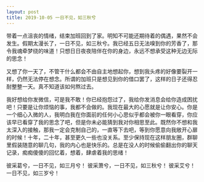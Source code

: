 ```yaml
---
layout: post
title: 2019-10-05 一日不见，如三秋兮
---
```


带着一点沮丧的情绪，结束加班回到了家。明知不可能还期待着的偶遇，果然不会发生。假期太漫长了，一日不见，如三秋兮。我已经五日无法嗅到你的芳香了，那令我魂牵梦绕的味道！只想日日夜夜陪伴在你的身边，永远不想承受这种无边无际的思念！

又想了你一天了，不管干什么都会不由自主地想起你，想到我头疼的好像要裂开一样，仍然无法停在想念。所谓的加班只是想见到你的借口罢了，这样的日子还得忍耐整整一天。真不知道该如何熬过去。

我好想给你发微信，可是我不敢！你已经抱怨过了，我给你发消息会给你造成困扰吧！只要是让你烦恼的事，我都不会做的。我现在最大的心愿就是让你安心。你是一个细心入微的人，我明白我在你面前的任何小心思似乎都会被你一眼看穿，你应该早已看穿了我的思念了吧，但是你未必能猜到我对你相思至此。既然你不想和我太深入的接触，那我一定会克制自己的，一直等下去吧，等到你愿意向我敞开心扉的时候！十年，二十年，甚至更久一些也没关系。至少保持现在这样朋友圈，群聊里假装随意的聊几句，我的内心也是快乐的。总是在没人的时候偷偷翻出你的聊天记录，痴痴傻傻的回忆着，想着，肆虐着我的思绪！


彼采葛兮，一日不见，如三月兮！
彼采萧兮，一日不见，如三秋兮！
彼采艾兮！一日不见，如三岁兮！


